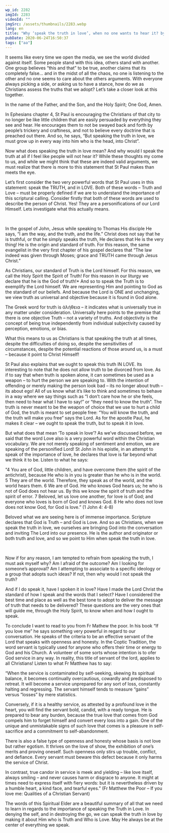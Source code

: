```yaml
---
wp_id: 2282
imgId: 2283
videoId: ""
imgSrc: /assets/thumbnails/2283.webp
lang: en
title: "Why ‘speak the truth in love’, when no one wants to hear it? by Fr. Anthony Mourad"
pubDate: 2020-06-24T16:50:37
tags: ["aa"]
---
```


<p>It seems like every time we open the media, we see the world divided against itself. Some people stand with this idea, others stand with another. One group believes “this and that” to be true, another claims that its completely false… and in the midst of all the chaos, no one is listening to the other and no one seems to care about the others arguments. With everyone always picking a side, or asking us to have a stance, how do we as Christians assess the truths that we adopt? Let’s take a closer look at this together.</p>
<p>In the name of the Father, and the Son, and the Holy Spirit; One God, Amen.</p>
<p>In Ephesians chapter 4, St Paul is encouraging the Christians of that city to no longer be like little children that are easily persuaded by everything they see and hear. He encourages them to not be swayed back and forth by people’s trickery and craftiness, and not to believe every doctrine that is preached out there. And so, he says, “But speaking the truth in love, we must grow up in every way into him who is the head, into Christ”.</p>
<p>Now what does speaking the truth in love mean? And why would I speak the truth at all if I feel like people will not hear it? While these thoughts my come to us, and while we might think that these are indeed valid arguments, we must realize that there is more to this statement that St Paul makes than meets the eye.</p>
<p>Let’s first consider the two very powerful words that St Paul uses in this statement: speak the TRUTH, and in LOVE. Both of these words – Truth and Love &#8211; must be properly defined if we are to understand the importance of this scriptural calling. Consider firstly that both of these words are used to describe the person of Christ. Yes! They are a personifications of our Lord Himself. Lets investigate what this actually means.</p>
<p>&nbsp;</p>
<p>In the gospel of John, Jesus while speaking to Thomas His disciple He says, “I am the way, and the truth, and the life.” Christ does not say that he is truthful, or that he simply speaks the truth, He declares that He is the very thing! He is the origin and standard of truth. For this reason, the same evangelist in the very first chapter of his gospel declares that “The law indeed was given through Moses; grace and TRUTH came through Jesus Christ.”</p>
<p>As Christians, our standard of Truth is the Lord himself. For this reason, we call the Holy Spirit the Spirit of Truth! For this reason in our liturgy we declare that he is the God of truth!* And so to speak the Truth is to exemplify the Lord himself. We are representing Him and pointing to God as the standard of our beliefs. And because the Lord is ONE and unchanging, we view truth as universal and objective because it is found in God alone.</p>
<p>The Greek word for truth is ἀλήθεια – it indicates what is universally true in any matter under consideration. Universally here points to the premise that there is one objective Truth – not a variety of truths. And objectivity is the concept of being true independently from individual subjectivity caused by perception, emotions, or bias.</p>
<p>What this means to us as Christians is that speaking the truth at all times, despite the difficulties of doing so, despite the sensitivities of circumstances, despite the potential reactions of those around us, is a must – because it point to Christ Himself!</p>
<p>St Paul also explains that we ought to speak this truth IN LOVE. Its interesting to note that he does not allow truth to be divorced from love. As if to say that when truth is spoken alone, it can sometimes be used as a weapon – to hurt the person we are speaking to. With the intention of offending or merely making the person look bad – its no longer about truth – its about ego! All of us know what it’s like to think and sometimes to behave in a way where we say things such as “I don’t care how he or she feels, then need to hear what I have to say!” or “they need to know the truth”. The truth is never meant to be the weapon of choice that we use to hurt a child of God, the truth is meant to set people free: “You will know the truth, and the truth will make you free” says the Lord. As for the apostle Paul, he makes it clear – we ought to speak the truth, but to speak it in love.</p>
<p>But what does that mean ‘To speak in love’? As we’ve discussed before, we said that the word Love also is a very powerful word within the Christian vocabulary. We are not merely speaking of sentiment and emotion, we are speaking of the personified Lord! St John in his epistle, in an attempt to speak of the importance of love, he declares that love is far beyond what we think it to be. Listen to what he says:</p>
<p>“4 You are of God, little children, and have overcome them (the spirit of the antichrist), because He who is in you is greater than he who is in the world. 5 They are of the world. Therefore, they speak as of the world, and the world hears them. 6 We are of God. He who knows God hears us; he who is not of God does not hear us. By this we know the spirit of truth and the spirit of error. 7 Beloved, let us love one another, for love is of God; and everyone who loves is born of God and knows God. 8 He who does not love does not know God, for God is love.” (1 John 4: 4-8)</p>
<p>Beloved what we are seeing here is of immense importance. Scripture declares that God is Truth – and God is Love. And so as Christians, when we speak the truth in love, we ourselves are bringing God into the conversation and inviting The Lord into our presence. He is the author and originator or both truth and love, and so we point to Him when speak the truth in love.</p>
<p>&nbsp;</p>
<p>Now if for any reason, I am tempted to refrain from speaking the truth, I must ask myself why? Am I afraid of the outcome? Am I looking for someone’s approval? Am I attempting to associate to a specific ideology or a group that adopts such ideas? If not, then why would I not speak the truth?</p>
<p>And if I do speak it, have I spoken it in love? Have I made the Lord Christ the standard of how I speak and the words that I select? Have I considered the best time and place as well as the best tone to adopt to deliver the message of truth that needs to be delivered? These questions are the very ones that will guide me, through the Holy Spirit, to know when and how I ought to speak.</p>
<p>To conclude I want to read to you from Fr Mathew the poor. In his book “If you love me” he says something very powerful in regard to our conversation. He speaks of the criteria to be an effective servant of the Lord that speaks with openness and honesty. In the Coptic Tradition, the word servant is typically used for anyone who offers their time or energy to God and his Church. A volunteer of some sorts whose intention is to ofer God service in any way. In reality, this title of servant of the lord, applies to all Christians! Listen to what Fr Matthew has to say:</p>
<p>“When the service is contaminated by self-seeking, skewing its spiritual balance, it becomes continually overcautious, cowardly and predisposed to retreat. It will become a service unprepared for any sort of loss, constantly halting and regressing. The servant himself tends to measure “gains” versus “losses” by mere statistics.</p>
<p>Conversely, if it is a healthy service, as attested by a profound love in the heart, you will find the servant bold, candid, with a ready tongue. He is prepared to bear any burden, because the true love that comes from God compels him to forget himself and convert every loss into a gain. One of the unique and unmistakable signs of such love that comes is a pleasure in self-sacrifice and a commitment to self-abandonment.</p>
<p>There is also a false type of openness and honesty whose basis is not love but rather egotism. It thrives on the love of show, the exhibition of one’s merits and proving oneself. Such openness only stirs up trouble, conflict, and defiance. Every servant must beware this defect because it only harms the service of Christ.</p>
<p>In contrast, true candor in service is meek and yielding – like love itself, always smiling – and never causes harm or disgrace to anyone. It might at times need to express itself with fiery words: but it is nevertheless driven by a humble heart, a kind face, and tearful eyes.” (Fr Matthew the Poor – If you love me: Qualities of a Christian Servant)</p>
<p>The words of this Spiritual Elder are a beautiful summary of all that we need to learn in regards to the importance of speaking the Truth in Love. In denying the self, and in destroying the go, we can speak the truth in love by making it about Him who is Truth and Who is Love. May He always be at the center of everything we speak.</p>
